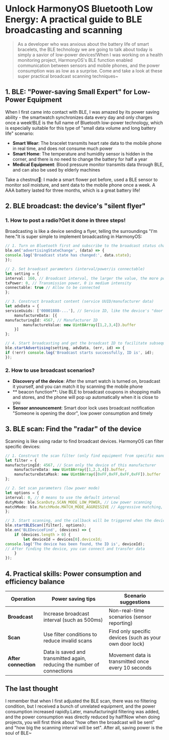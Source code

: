 # Unlock HarmonyOS Bluetooth Low Energy: A practical guide to BLE broadcasting and scanning

> As a developer who was anxious about the battery life of smart bracelets, the BLE technology we are going to talk about today is simply a savior of low-power devices!When I was working on a health monitoring project, HarmonyOS's BLE function enabled communication between sensors and mobile phones, and the power consumption was as low as a surprise. Come and take a look at these super practical broadcast scanning techniques~


## 1. BLE: "Power-saving Small Expert" for Low-Power Equipment

When I first came into contact with BLE, I was amazed by its power saving ability - the smartwatch synchronizes data every day and only charges once a week!BLE is the full name of Bluetooth low-power technology, which is especially suitable for this type of "small data volume and long battery life" scenario:
- **Smart Wear**: The bracelet transmits heart rate data to the mobile phone in real time, and does not consume much power
- **Smart Home**: The temperature and humidity sensor is hidden in the corner, and there is no need to change the battery for half a year
- **Medical Equipment**: Blood pressure monitor transmits data through BLE, and can also be used by elderly machines

Take a chestnut🌰: I made a smart flower pot before, used a BLE sensor to monitor soil moisture, and sent data to the mobile phone once a week. A AAA battery lasted for three months, which is a great battery life!


## 2. BLE broadcast: the device's "silent flyer"

### 1. How to post a radio?Get it done in three steps!

Broadcasting is like a device sending a flyer, telling the surroundings "I'm here."It is super simple to implement broadcasting in HarmonyOS:

```typescript
// 1. Turn on Bluetooth first and subscribe to the broadcast status changes
ble.on('advertisingStateChange', (data) => {
console.log('Broadcast state has changed:', data.state);
});

// 2. Set broadcast parameters (interval/power/is connectable)
let setting = {
interval: 160, // Broadcast interval, the larger the value, the more power is,
txPower: 0, // Transmission power, 0 is medium intensity
connectable: true // Allow to be connected
};

// 3. Construct broadcast content (service UUID/manufacturer data)
let advData = {
serviceUuids: ['00001888-...'], // Service ID, like the device's "door number"
    manufactureData: [{
manufacturingId: 4567, // Manufacturer ID
        manufactureValue: new Uint8Array([1,2,3,4]).buffer
    }]
};

// 4. Start broadcasting and get the broadcast ID to facilitate subsequent control
ble.startAdvertising(setting, advData, (err, id) => {
if (!err) console.log('Broadcast starts successfully, ID is', id);
});
```  

### 2. How to use broadcast scenarios?

- **Discovery of the device**: After the smart watch is turned on, broadcast it yourself, and you can match it by scanning the mobile phone
- ** beacon function**: Use BLE to broadcast coupons in shopping malls and stores, and the phone will pop up automatically when it is close to you
- **Sensor announcement**: Smart door lock uses broadcast notification "Someone is opening the door", low power consumption and timely


## 3. BLE scan: Find the "radar" of the device

Scanning is like using radar to find broadcast devices. HarmonyOS can filter specific devices:

```typescript
// 1. Construct the scan filter (only find equipment from specific manufacturers)
let filter = {
manufacturingId: 4567, // Scan only the device of this manufacturer
    manufactureData: new Uint8Array([1,2,3,4]).buffer,
    manufactureDataMask: new Uint8Array([0xFF,0xFF,0xFF,0xFF]).buffer
};

// 2. Set scan parameters (low power mode)
let options = {
interval: 0, // 0 means to use the default interval
dutyMode: ble.ScanDuty.SCAN_MODE_LOW_POWER, // Low power scanning
matchMode: ble.MatchMode.MATCH_MODE_AGGRESSIVE // Aggressive matching, find the device faster
};

// 3. Start scanning, and the callback will be triggered when the device is received
ble.startBLEScan([filter], options);
ble.on('BLEDeviceFind', (devices) => {
    if (devices.length > 0) {
        let deviceId = devices[0].deviceId;
console.log('The device has been found, the ID is', deviceId);
// After finding the device, you can connect and transfer data
    }
});
```  

## 4. Practical skills: Power consumption and efficiency balance

| Operation | Power saving tips | Scenario suggestions |
|------------|-----------------------------------|---------------------------|  
| **Broadcast** | Increase broadcast interval (such as 500ms) | Non-real-time scenarios (sensor reporting) |
| **Scan** | Use filter conditions to reduce invalid scans | Find only specific devices (such as your own door lock) |
| **After connection** | Data is saved and transmitted again, reducing the number of connections | Movement data is transmitted once every 10 seconds |

## The last thought

I remember that when I first adjusted the BLE scan, there was no filtering condition, but I received a bunch of unrelated equipment, and the power consumption increased rapidly.Later, manufacturingId filtering was added, and the power consumption was directly reduced by half!Now when doing projects, you will first think about "how often the broadcast will be sent" and "how big the scanning interval will be set". After all, saving power is the soul of BLE~
